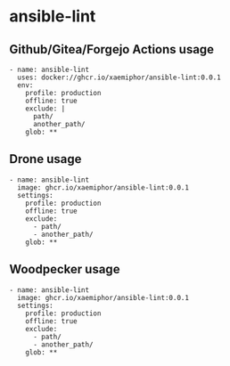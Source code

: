 # ansible-lint

## Github/Gitea/Forgejo Actions usage
```
- name: ansible-lint
  uses: docker://ghcr.io/xaemiphor/ansible-lint:0.0.1
  env:
    profile: production
    offline: true
    exclude: |
      path/
      another_path/
    glob: **
```
## Drone usage
```
- name: ansible-lint
  image: ghcr.io/xaemiphor/ansible-lint:0.0.1
  settings:
    profile: production
    offline: true
    exclude:
      - path/
      - another_path/
    glob: **
```
## Woodpecker usage
```
- name: ansible-lint
  image: ghcr.io/xaemiphor/ansible-lint:0.0.1
  settings:
    profile: production
    offline: true
    exclude:
      - path/
      - another_path/
    glob: **
```
